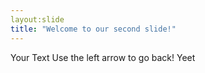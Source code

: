 ```yaml
---
layout:slide
title: "Welcome to our second slide!"
---
```

Your Text
Use the left arrow to go back!
Yeet
